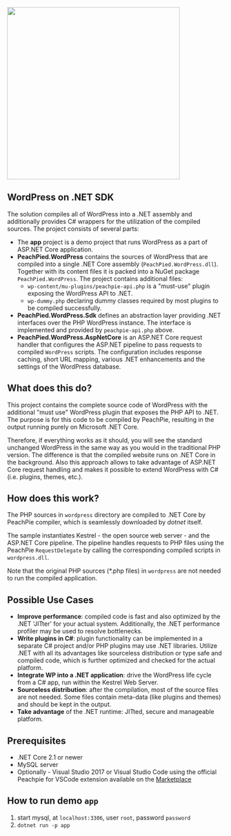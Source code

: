 <img src="https://upload.wikimedia.org/wikipedia/commons/thumb/2/20/WordPress_logo.svg/2000px-WordPress_logo.svg.png" width="400"/>

## WordPress on .NET SDK

The solution compiles all of WordPress into a .NET assembly and additionally provides C# wrappers for the utilization of the compiled sources. The project consists of several parts:

- The **app** project is a demo project that runs WordPress as a part of ASP.NET Core application.
- **PeachPied.WordPress** contains the sources of WordPress that are compiled into a single .NET Core assembly (`PeachPied.WordPress.dll`). Together with its content files it is packed into a NuGet package `PeachPied.WordPress`. The project contains additional files:
  - `wp-content/mu-plugins/peachpie-api.php` is a "must-use" plugin exposing the WordPress API to .NET.
  - `wp-dummy.php` declaring dummy classes required by most plugins to be compiled successfully.
- **PeachPied.WordPress.Sdk** defines an abstraction layer providing .NET interfaces over the PHP WordPress instance. The interface is implemented and provided by `peachpie-api.php` above.
- **PeachPied.WordPress.AspNetCore** is an ASP.NET Core request handler that configures the ASP.NET pipeline to pass requests to compiled `WordPress` scripts. The configuration includes response caching, short URL mapping, various .NET enhancements and the settings of the WordPress database.

## What does this do?

This project contains the complete source code of WordPress with the additional "must use" WordPress plugin that exposes the PHP API to .NET. The purpose is for this code to be compiled by PeachPie, resulting in the output running purely on Microsoft .NET Core. 

Therefore, if everything works as it should, you will see the standard unchanged WordPress in the same way as you would in the traditional PHP version. The difference is that the compiled website runs on .NET Core in the background. Also this approach allows to take advantage of ASP.NET Core request handling and makes it possible to extend WordPress with C# (i.e. plugins, themes, etc.).

## How does this work?

The PHP sources in `wordpress` directory are compiled to .NET Core by PeachPie compiler, which is seamlessly downloaded by *dotnet* itself.

The sample instantiates Kestrel - the open source web server - and the ASP.NET Core pipeline. The pipeline handles requests to PHP files using the PeachPie `RequestDelegate` by calling the corresponding compiled scripts in `wordpress.dll`.

Note that the original PHP sources (\*.php files) in `wordpress` are not needed to run the compiled application.

## Possible Use Cases

- **Improve performance**: compiled code is fast and also optimized by the .NET 'JITter' for your actual system. Additionally, the .NET performance profiler may be used to resolve bottlenecks.
- **Write plugins in C#**: plugin functionality can be implemented in a separate C# project and/or PHP plugins may use .NET libraries. Utilize .NET with all its advantages like sourceless distribution or type safe and compiled code, which is further optimized and checked for the actual platform.
- **Integrate WP into a .NET application**: drive the WordPress life cycle from a C# app, run within the Kestrel Web Server.
- **Sourceless distribution**: after the compilation, most of the source files are not needed. Some files contain meta-data (like plugins and themes) and should be kept in the output.
- **Take advantage** of the .NET runtime: JITted, secure and manageable platform.

## Prerequisites

- .NET Core 2.1 or newer
- MySQL server
- Optionally - Visual Studio 2017 or Visual Studio Code using the official Peachpie for VSCode extension available on the [Marketplace](https://marketplace.visualstudio.com/items?itemName=iolevel.peachpie-vscode)

## How to run demo `app`

1. start mysql, at `localhost:3306`, user `root`, password `password`
2. `dotnet run -p app`
